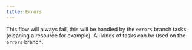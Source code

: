 ```yaml
---
title: Errors
---
```


This flow will always fail, this will be handled by the `errors` branch tasks (cleaning a resource for example). All kinds of tasks can be used on the `errors` branch.

```yaml file=public/examples/flows_errors.yaml
```